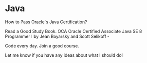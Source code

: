 # Java

How to Pass Oracle´s Java Certification?

Read a Good Study Book.
OCA Oracle Certified Associate Java SE 8 Programmer I by Jean Boyarsky and Scott Selikoff - 

Code every day.
Join a good course.

Let me know if you have any ideas about what I should do!

